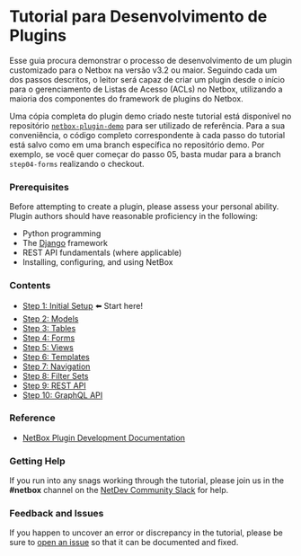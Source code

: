 # Tutorial para Desenvolvimento de Plugins

Esse guia procura demonstrar o processo de desenvolvimento de um plugin customizado para o Netbox na versão v3.2 ou maior. Seguindo cada um dos passos descritos, o leitor será capaz de criar um plugin desde o início para o gerenciamento de Listas de Acesso (ACLs) no Netbox, utilizando a maioria dos componentes do framework de plugins do Netbox.

Uma cópia completa do plugin demo criado neste tutorial está disponível no repositório [`netbox-plugin-demo`](https://github.com/netbox-community/netbox-plugin-demo) para ser utilizado de referência. Para a sua conveniência, o código completo correspondente à cada passo do tutorial está salvo como em uma branch específica no repositório demo. Por exemplo, se você quer começar do passo 05, basta mudar para a branch `step04-forms` realizando o checkout.

### Prerequisites

Before attempting to create a plugin, please assess your personal ability. Plugin authors should have reasonable proficiency in the following:

* Python programming
* The [Django](https://www.djangoproject.com/) framework
* REST API fundamentals (where applicable)
* Installing, configuring, and using NetBox

### Contents

* [Step 1: Initial Setup](/tutorial/step01-initial-setup.md) :arrow_left: Start here!
* [Step 2: Models](/tutorial/step02-models.md)
* [Step 3: Tables](/tutorial/step03-tables.md)
* [Step 4: Forms](/tutorial/step04-forms.md)
* [Step 5: Views](/tutorial/step05-views.md)
* [Step 6: Templates](/tutorial/step06-templates.md)
* [Step 7: Navigation](/tutorial/step07-navigation.md)
* [Step 8: Filter Sets](/tutorial/step08-filter-sets.md)
* [Step 9: REST API](/tutorial/step09-rest-api.md)
* [Step 10: GraphQL API](/tutorial/step10-graphql-api.md)

### Reference

* [NetBox Plugin Development Documentation](https://netbox.readthedocs.io/en/feature/plugins/development/)

### Getting Help

If you run into any snags working through the tutorial, please join us in the **#netbox** channel on the [NetDev Community Slack](https://netdev.chat/) for help.

### Feedback and Issues

If you happen to uncover an error or discrepancy in the tutorial, please be sure to [open an issue](https://github.com/netbox-community/netbox-plugin-tutorial/issues/new/choose) so that it can be documented and fixed.

